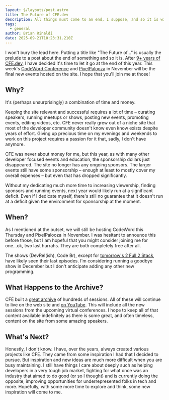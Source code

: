 ```yaml
---
layout: $/layouts/post.astro
title: The Future of CFE.dev
description: All things must come to an end, I suppose, and so it is with CFE.dev which will conclude after the current schedule of events.
tags:
  - general
author: Brian Rinaldi
date: 2025-09-21T10:23:31.210Z
---
```


I won't bury the lead here. Putting a title like "The Future of..." is usually the prelude to a post about the end of something and so it is. After [9+ years of CFE.dev](https://remotesynthesis.com/blog/9-years-of-cfe/), I have decided it's time to let it go at the end of this year. This week's [CodeWord Conference](https://cfe.dev/events/codeword-conf-2025/) and [PixelPalooza](https://cfe.dev/events/pixelpalooza-2025/) in November will be the final new events hosted on the site. I hope that you'll join me at those!

## Why?

It's (perhaps unsurprisingly) a combination of time and money.

Keeping the site relevant and successful requires a lot of time – curating speakers, running meetups or shows, posting new events, promoting events, editing videos, etc. CFE never really grew out of a niche site that most of the developer community doesn't know even know exists despite years of effort. Giving up precious time on my evenings and weekends to work on this project requires a passion for it that, sadly, I don't have anymore.

CFE was never about money for me, but this year, as with many other developer focused events and education, the sponsorship dollars just disappeared. The site no longer has any ongoing sponsors. The larger events still have some sponsorship – enough at least to mostly cover my overall expenses – but even that has dropped significantly.

Without my dedicating much more time to increasing viewership, finding sponsors and running events, next year would likely run at a significant deficit. Even if I dedicate myself, there's still no guarantee that it doesn't run at a deficit given the environment for sponsorship at the moment.

## When?

As I mentioned at the outset, we will still be hosting CodeWord this Thursday and PixelPalooza in November. I was hesitant to announce this before those, but I am hopeful that you might consider joining me for one...ok, two last hurrahs. They are both completely free after all.

The shows (DevRel(ish), Code Br), except for [tomorrow's 2 Full 2 Stack](https://cfe.dev/talkshows/2full2stack-september2025/), have likely seen their last episodes. I'm considering running a goodbye show in December but I don't anticipate adding any other new programming.

## What Happens to the Archive?

CFE built a [great archive](https://cfe.dev/sessions/) of hundreds of sessions. All of these will continue to live on the web site and [on YouTube](https://www.youtube.com/@CFEdev). This will include all the new sessions from the upcoming virtual conferences. I hope to keep all of that content available indefinitely as there is some great, and often timeless, content on the site from some amazing speakers.

## What's Next?

Honestly, I don't know. I have, over the years, always created various projects like CFE. They came from some inspiration I had that I decided to pursue. But inspiration and new ideas are much more difficult when you are busy maintaining. I still have things I care about deeply such as helping developers in a very tough job market, fighting for what once was an industry that aimed to do good (or so I thought) and is currently doing the opposite, improving opportunities for underrepresented folks in tech and more. Hopefully, with some more time to explore and think, some new inspiration will come to me.